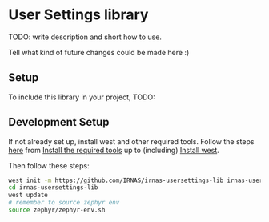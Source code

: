 # User Settings library

TODO: write description and short how to use.

Tell what kind of future changes could be made here :)

## Setup

To include this library in your project, TODO:

## Development Setup

If not already set up, install west and other required tools.
Follow the steps [here](https://developer.nordicsemi.com/nRF_Connect_SDK/doc/latest/nrf/gs_installing.html)
from [Install the required tools](https://developer.nordicsemi.com/nRF_Connect_SDK/doc/latest/nrf/gs_installing.html#install-the-required-tools)
up to (including) [Install west](https://developer.nordicsemi.com/nRF_Connect_SDK/doc/latest/nrf/gs_installing.html#install-the-required-tools).

Then follow these steps:

```bash
west init -m https://github.com/IRNAS/irnas-usersettings-lib irnas-usersettings-lib
cd irnas-usersettings-lib
west update
# remember to source zephyr env
source zephyr/zephyr-env.sh
```
